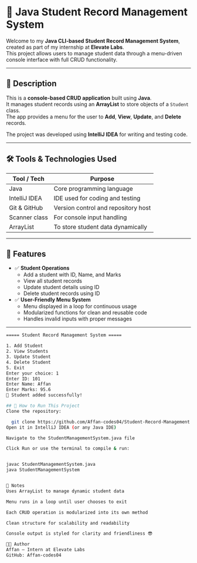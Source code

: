 # 🧾 Java Student Record Management System

Welcome to my **Java CLI-based Student Record Management System**, created as part of my internship at **Elevate Labs**.  
This project allows users to manage student data through a menu-driven console interface with full CRUD functionality.

---

## 📌 Description

This is a **console-based CRUD application** built using **Java**.  
It manages student records using an **ArrayList** to store objects of a `Student` class.  
The app provides a menu for the user to **Add**, **View**, **Update**, and **Delete** records.  

The project was developed using **IntelliJ IDEA** for writing and testing code.

---

## 🛠️ Tools & Technologies Used

| Tool / Tech     | Purpose                             |
|-----------------|-------------------------------------|
| Java            | Core programming language           |
| IntelliJ IDEA   | IDE used for coding and testing     |
| Git & GitHub    | Version control and repository host |
| Scanner class   | For console input handling          |
| ArrayList       | To store student data dynamically   |

---

## 🧠 Features

- ✅ **Student Operations**
  - Add a student with ID, Name, and Marks
  - View all student records
  - Update student details using ID
  - Delete student records using ID
- ✅ **User-Friendly Menu System**
  - Menu displayed in a loop for continuous usage
  - Modularized functions for clean and reusable code
  - Handles invalid inputs with proper messages

---
```bash
===== Student Record Management System =====

1. Add Student  
2. View Students  
3. Update Student  
4. Delete Student  
5. Exit  
Enter your choice: 1  
Enter ID: 101  
Enter Name: Affan  
Enter Marks: 95.6  
🎉 Student added successfully!

## 🚀 How to Run This Project
Clone the repository:

  git clone https://github.com/Affan-codes04/Student-Record-Management.git
Open it in IntelliJ IDEA (or any Java IDE)

Navigate to the StudentManagementSystem.java file

Click Run or use the terminal to compile & run:


javac StudentManagementSystem.java
java StudentManagementSystem


📃 Notes
Uses ArrayList to manage dynamic student data

Menu runs in a loop until user chooses to exit

Each CRUD operation is modularized into its own method

Clean structure for scalability and readability

Console output is styled for clarity and friendliness 😎

🧑‍💻 Author
Affan – Intern at Elevate Labs
GitHub: Affan-codes04
